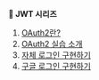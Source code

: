  <b>🐥 JWT 시리즈</b>  
   1. [OAuth2란?](https://ijnooyah.github.io/spring-security/oauth2)
   2. [OAuth2 실습 소개](https://ijnooyah.github.io/spring-security/oauth2-series-intro)
   3. [자체 로그인 구현하기](https://ijnooyah.github.io/spring-security/implementig-local-login)
   4. [구글 로그인 구현하기](https://ijnooyah.github.io/spring-security/implementig-google-login)
  